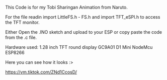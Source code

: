 This Code is for my Tobi Sharingan Animation from Naruto. 

For the file readin import LittleFS.h - FS.h 
and import TFT_eSPI.h to access the TFT monitor.

Either Open the .INO sketch and upload to your ESP or copy paste the code from the .c file.

Hardware used:
1.28 inch TFT round display GC9A01
D1 Mini NodeMcu ESP8266 

Here you can see how it looks :>

https://vm.tiktok.com/ZNd1CcosD/
